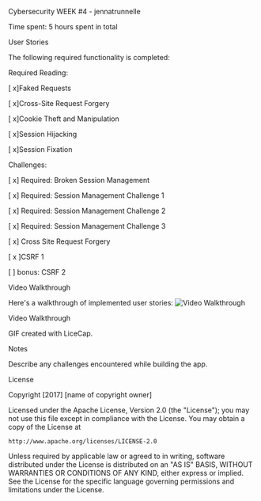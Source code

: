 Cybersecurity WEEK #4 - jennatrunnelle

Time spent: 5 hours spent in total

User Stories

The following required functionality is completed:

Required Reading:

[ x]Faked Requests

[ x]Cross-Site Request Forgery

[ x]Cookie Theft and Manipulation

[ x]Session Hijacking

[ x]Session Fixation

Challenges:

[ x] Required: Broken Session Management

[ x] Required: Session Management Challenge 1

[ x] Required: Session Management Challenge 2

[ x] Required: Session Management Challenge 3

[ x] Cross Site Request Forgery

[ x ]CSRF 1

[  ] bonus: CSRF 2


Video Walkthrough

Here's a walkthrough of implemented user stories:
<img src='http://i.imgur.com/7CtCb2K.gif' width='' alt='Video Walkthrough' />

Video Walkthrough

GIF created with LiceCap.

Notes

Describe any challenges encountered while building the app.

License

Copyright [2017] [name of copyright owner]

Licensed under the Apache License, Version 2.0 (the "License");
you may not use this file except in compliance with the License.
You may obtain a copy of the License at

    http://www.apache.org/licenses/LICENSE-2.0

Unless required by applicable law or agreed to in writing, software
distributed under the License is distributed on an "AS IS" BASIS,
WITHOUT WARRANTIES OR CONDITIONS OF ANY KIND, either express or implied.
See the License for the specific language governing permissions and
limitations under the License.
